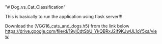 "# Dog_vs_Cat_Classification" 

This is basically to run the application using flask server!!!


Download the (VGG16_cats_and_dogs.h5) from  the link below
https://drive.google.com/file/d/19yICdtSbU_YkQBRxJ2if9KJwUL1oY5xs/view
